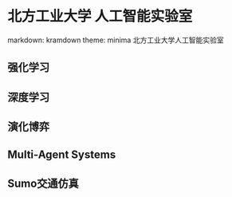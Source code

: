 # 北方工业大学 人工智能实验室
markdown: kramdown
theme: minima
北方工业大学人工智能实验室

## 强化学习

## 深度学习

## 演化博弈

## Multi-Agent Systems

## Sumo交通仿真

